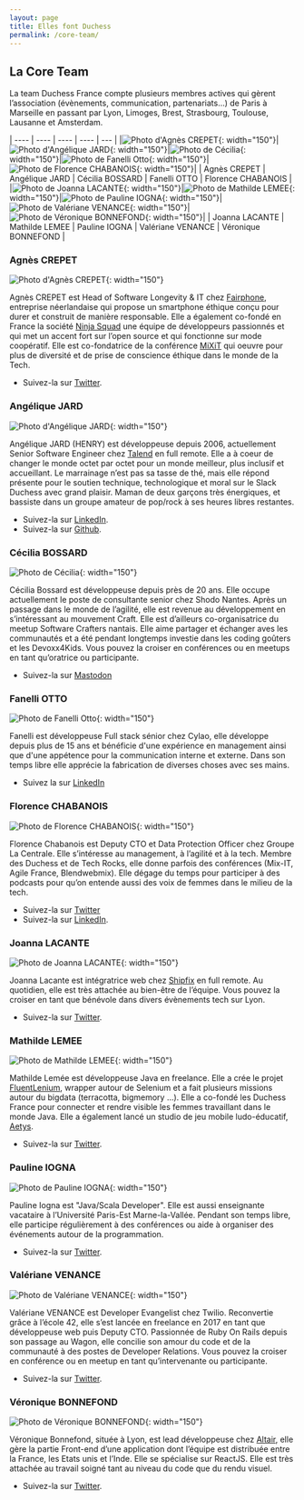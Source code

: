 ```yaml
---
layout: page
title: Elles font Duchess
permalink: /core-team/
---
```


## La Core Team
La team Duchess France compte plusieurs membres actives qui gèrent l’association (évènements, communication, partenariats…) de Paris à Marseille en passant par Lyon, Limoges, Brest, Strasbourg, Toulouse, Lausanne et Amsterdam.

| ---- | ---- | ---- | ---- | --- |
|![Photo d'Agnès CREPET](/assets/core-team/Agnes-Crepet-300x300.jpg){: width="150"}|![Photo d'Angélique JARD](/assets/core-team/angie-e1617697051713.jpg){: width="150"}|![Photo de Cécilia](/assets/core-team/cecilia.jpg){: width="150"}|![Photo de Fanelli Otto](/assets/core-team/fanelli.jpg){: width="150"}| ![Photo de Florence CHABANOIS](/assets/core-team/fchabanois.jpg){: width="150"}|
| Agnès CREPET | Angélique JARD | Cécilia BOSSARD | Fanelli OTTO | Florence CHABANOIS |
|![Photo de Joanna LACANTE](/assets/core-team/jla-profil-300x300.jpg){: width="150"}|![Photo de Mathilde LEMEE](/assets/core-team/mathilde_lemee.png){: width="150"}|![Photo de Pauline IOGNA](/assets/core-team/pauline-iogna.jpg){: width="150"}|![Photo de Valériane VENANCE](/assets/core-team/valeriane.jpeg){: width="150"}|![Photo de Véronique BONNEFOND](/assets/core-team/vero-1600.jpg){: width="150"}|
| Joanna LACANTE | Mathilde LEMEE | Pauline IOGNA | Valériane VENANCE | Véronique BONNEFOND |

### Agnès CREPET
![Photo d'Agnès CREPET](/assets/core-team/Agnes-Crepet-300x300.jpg){: width="150"}

Agnès CREPET est Head of Software Longevity & IT chez [Fairphone](https://www.fairphone.com/en/), entreprise néerlandaise qui propose un smartphone éthique conçu pour durer et construit de manière responsable.
Elle a également co-fondé en France la société [Ninja Squad](https://ninja-squad.fr/) une équipe de développeurs passionnés et qui met un accent fort sur l’open source et qui fonctionne sur mode coopératif.
Elle est  co-fondatrice de la conférence [MiXiT](https://mixitconf.org/en/) qui oeuvre pour plus de diversité et de prise de conscience éthique dans le monde de la Tech.
- Suivez-la sur [Twitter](https://twitter.com/agnes_crepet).

### Angélique JARD
![Photo d'Angélique JARD](/assets/core-team/angie-e1617697051713.jpg){: width="150"}

Angélique JARD (HENRY) est développeuse depuis 2006, actuellement Senior Software Engineer chez [Talend](https://www.talend.com/) en full remote.
Elle a à coeur de changer le monde octet par octet pour un monde meilleur, plus inclusif et accueillant.
Le marrainage n’est pas sa tasse de thé, mais elle répond présente pour le soutien technique, technologique et moral sur le Slack Duchess avec grand plaisir.
Maman de deux garçons très énergiques, et bassiste dans un groupe amateur de pop/rock à ses heures libres restantes.
- Suivez-la sur [LinkedIn](https://www.linkedin.com/in/angelique-henry/).
- Suivez-la sur [Github](https://github.com/aHenryJard).

### Cécilia BOSSARD
![Photo de Cécilia](/assets/core-team/cecilia.jpg){: width="150"}

Cécilia Bossard est développeuse depuis près de 20 ans. Elle occupe actuellement le poste de consultante senior chez Shodo Nantes. Après un passage dans le monde de l’agilité, elle est revenue au développement en s’intéressant au mouvement Craft. Elle est d’ailleurs co-organisatrice du meetup Software Crafters nantais. Elle aime partager et échanger aves les communautés et a été pendant longtemps investie dans les coding goûters et les Devoxx4Kids. Vous pouvez la croiser en conférences ou en meetups en tant qu’oratrice ou participante.

- Suivez-la sur [Mastodon](http://%40cbossard@piaille.fr/)

### Fanelli OTTO
![Photo de Fanelli Otto](/assets/core-team/fanelli.jpg){: width="150"}

Fanelli est développeuse Full stack sénior chez Cylao, elle développe depuis plus de 15 ans et bénéficie d'une expérience en management ainsi que d'une appétence pour la communication interne et externe.
Dans son temps libre elle apprécie la fabrication de diverses choses avec ses mains.
- Suivez la sur [LinkedIn](https://www.linkedin.com/in/fanelli-otto-4bb9574/)

### Florence CHABANOIS
![Photo de Florence CHABANOIS](/assets/core-team/fchabanois.jpg){: width="150"}

Florence Chabanois est Deputy CTO et Data Protection Officer chez Groupe La Centrale.
Elle s’intéresse au management, à l’agilité et à la tech.
Membre des Duchess et de Tech Rocks, elle donne parfois des conférences (Mix-IT, Agile France, Blendwebmix).
Elle dégage du temps pour participer à des podcasts pour qu’on entende aussi des voix de femmes dans le milieu de la tech.
- Suivez-la sur [Twitter](https://twitter.com/fchabanois)
- Suivez-la sur [LinkedIn](https://www.linkedin.com/in/florencechabanois/).

### Joanna LACANTE
![Photo de Joanna LACANTE](/assets/core-team/jla-profil-300x300.jpg){: width="150"}

Joanna Lacante est intégratrice web chez [Shipfix](https://www.shipfix.com) en full remote.
Au quotidien, elle est très attachée au bien-être de l’équipe.
Vous pouvez la croiser en tant que bénévole dans divers évènements tech sur Lyon.
- Suivez-la sur [Twitter](https://twitter.com/joanna_lacante).

### Mathilde LEMEE
![Photo de Mathilde LEMEE](/assets/core-team/mathilde_lemee.png){: width="150"}

Mathilde Lemée est développeuse Java en freelance.
Elle a crée le projet [FluentLenium](https://github.com/FluentLenium/FluentLenium), wrapper autour de Selenium et a fait plusieurs missions autour du bigdata (terracotta, bigmemory …).
Elle a co-fondé les Duchess France pour connecter et rendre visible les femmes travaillant dans le monde Java.
Elle a également lancé un studio de jeu mobile ludo-éducatif, [Aetys](http://www.aetys.fr/).
- Suivez-la sur [Twitter](https://twitter.com/MathildeLemee).

### Pauline IOGNA
![Photo de Pauline IOGNA](/assets/core-team/pauline-iogna.jpg){: width="150"}

Pauline Iogna est "Java/Scala Developer".
Elle est aussi enseignante vacataire à l’Université Paris-Est Marne-la-Vallée.
Pendant son temps libre, elle participe régulièrement à des conférences ou aide à organiser des événements autour de la programmation.
- Suivez-la sur [Twitter](https://twitter.com/pauline_io).

### Valériane VENANCE
![Photo de Valériane VENANCE](/assets/core-team/valeriane.jpeg){: width="150"}

Valériane VENANCE est Developer Evangelist chez Twilio.
Reconvertie grâce à l’école 42, elle s’est lancée en freelance en 2017 en tant que développeuse web puis Deputy CTO.
Passionnée de Ruby On Rails depuis son passage au Wagon, elle concilie son amour du code et de la communauté à des postes de Developer Relations.
Vous pouvez la croiser en conférence ou en meetup en tant qu’intervenante ou participante.
- Suivez-la sur [Twitter](https://twitter.com/valeriane_IT).

### Véronique BONNEFOND
![Photo de Véronique BONNEFOND](/assets/core-team/vero-1600.jpg){: width="150"}

Véronique Bonnefond, située à Lyon, est lead développeuse chez [Altair](https://www.altair.com/), elle gère la partie Front-end d’une application dont l’équipe est distribuée entre la France, les Etats unis et l’Inde.
Elle se spécialise sur ReactJS.
Elle est très attachée au travail soigné tant au niveau du code que du rendu visuel.
- Suivez-la sur [Twitter](https://twitter.com/bonnefondvero).
